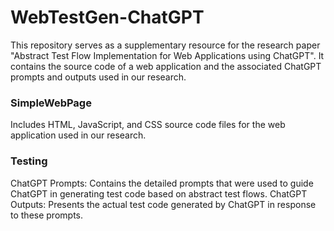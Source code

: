 # WebTestGen-ChatGPT
This repository serves as a supplementary resource for the research paper "Abstract Test Flow Implementation for Web Applications using ChatGPT". It contains the source code of a web application and the associated ChatGPT prompts and outputs used in our research.

### SimpleWebPage
Includes HTML, JavaScript, and CSS source code files for the web application used in our research. 

### Testing
ChatGPT Prompts: Contains the detailed prompts that were used to guide ChatGPT in generating test code based on abstract test flows.
ChatGPT Outputs: Presents the actual test code generated by ChatGPT in response to these prompts.
